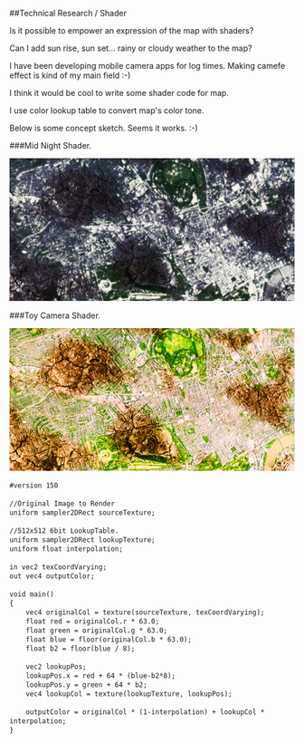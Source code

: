 ##Technical Research / Shader

Is it possible to empower an expression of the map with shaders?

Can I add  sun rise, sun set… rainy or cloudy weather to the map?

I have been developing mobile camera apps for log times. Making camefe effect is kind of my main field :-)

I think it would be cool to write some shader code for map.

I use color lookup table to convert map's color tone. 

Below is some concept sketch. Seems it works. :-)



###Mid Night Shader.

![Shader Sketch](../project_images/sketches/sketch_021_night_light_shader.png?raw=true "Example Image")


###Toy Camera Shader.

![Shader Sketch](../project_images/sketches/sketch_022_toycamera.png?raw=true "Example Image")


```
#version 150

//Original Image to Render
uniform sampler2DRect sourceTexture;

//512x512 6bit LookupTable.
uniform sampler2DRect lookupTexture;
uniform float interpolation;

in vec2 texCoordVarying;
out vec4 outputColor;

void main()
{
    vec4 originalCol = texture(sourceTexture, texCoordVarying);
    float red = originalCol.r * 63.0;
    float green = originalCol.g * 63.0;
    float blue = floor(originalCol.b * 63.0);
    float b2 = floor(blue / 8);

    vec2 lookupPos;
    lookupPos.x = red + 64 * (blue-b2*8);
    lookupPos.y = green + 64 * b2;
    vec4 lookupCol = texture(lookupTexture, lookupPos);
    
    outputColor = originalCol * (1-interpolation) + lookupCol * interpolation;
}
```

